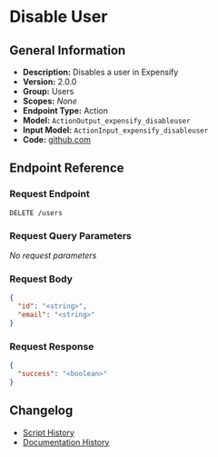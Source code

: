 <!-- BEGIN GENERATED CONTENT -->
# Disable User

## General Information

- **Description:** Disables a user in Expensify
- **Version:** 2.0.0
- **Group:** Users
- **Scopes:** _None_
- **Endpoint Type:** Action
- **Model:** `ActionOutput_expensify_disableuser`
- **Input Model:** `ActionInput_expensify_disableuser`
- **Code:** [github.com](https://github.com/NangoHQ/integration-templates/tree/main/integrations/expensify/actions/disable-user.ts)


## Endpoint Reference

### Request Endpoint

`DELETE /users`

### Request Query Parameters

_No request parameters_

### Request Body

```json
{
  "id": "<string>",
  "email": "<string>"
}
```

### Request Response

```json
{
  "success": "<boolean>"
}
```

## Changelog

- [Script History](https://github.com/NangoHQ/integration-templates/commits/main/integrations/expensify/actions/disable-user.ts)
- [Documentation History](https://github.com/NangoHQ/integration-templates/commits/main/integrations/expensify/actions/disable-user.md)

<!-- END  GENERATED CONTENT -->

